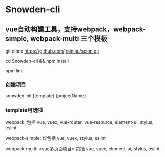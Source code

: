# Snowden-cli
## vue自动构建工具，支持webpack，webpack-simple, webpack-multi 三个模板

git clone https://github.com/jrainlau/scion.git

cd Snowden-cli && npm install

npm link

### 创建项目 ###
snowden init [template] [projectName]

### template可选项 ###
webpack: 包括 vue, vuex, vue-router, vue-resource, element-ui, stylus, eslint

webpack-simple: 仅包括 vue, vuex, stylus, eslint

webpack-multi: <vue多页面项目> 包括 vue, vuex, element-ui, stylus, eslint
